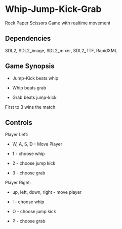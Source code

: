# Whip-Jump-Kick-Grab
Rock Paper Scissors Game with realtime movement

Dependencies
-------------------
SDL2, SDL2_image, SDL2_mixer, SDL2_TTF, RapidXML

Game Synopsis
------------------
 - Jump-Kick beats whip

 - Whip beats grab

 - Grab beats jump-kick


First to 3 wins the match


Controls
-------------------

Player Left:

 - W, A, S, D - Move Player

 - 1 - choose whip

 - 2 - choose jump kick
 
 - 3 - choose grab 

Player Right:

 - up, left, down, right - move player 

 - I - choose whip

 - O - choose jump kick

 - P - choose grab
